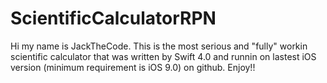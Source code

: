 # ScientificCalculatorRPN

Hi my name is JackTheCode. This is the most serious and "fully" workin scientific calculator that was written by Swift 4.0 and runnin on lastest iOS version (minimum requirement is iOS 9.0)  on github. Enjoy!!
